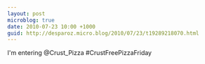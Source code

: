 ```yaml
---
layout: post
microblog: true
date: 2010-07-23 10:00 +1000
guid: http://desparoz.micro.blog/2010/07/23/t19289218070.html
---
```

I'm entering @Crust_Pizza #CrustFreePizzaFriday
